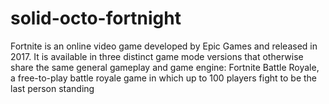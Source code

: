 # solid-octo-fortnight
Fortnite is an online video game developed by Epic Games and released in 2017. It is available in three distinct game mode versions that otherwise share the same general gameplay and game engine: Fortnite Battle Royale, a free-to-play battle royale game in which up to 100 players fight to be the last person standing
